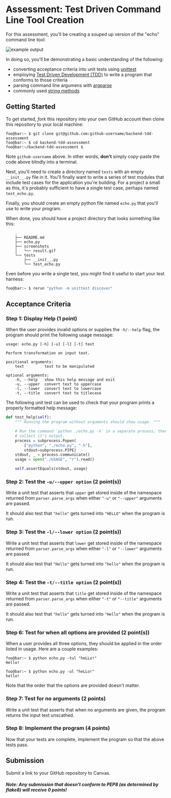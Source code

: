 # Assessment: Test Driven Command Line Tool Creation

For this assessment, you'll be creating a souped up version of the "echo"
command line tool:

![example output](screenshots/result.gif)

In doing so, you'll be demonstrating a basic understanding of the following:

- converting acceptance criteria into unit tests using
  [unittest](https://docs.python.org/2.7/library/unittest.html)
- employing [Test Driven Development (TDD)](https://medium.freecodecamp.org/learning-to-test-with-python-997ace2d8abe) to write a program that conforms to those criteria
- parsing command line argumens with [argparse](https://docs.python.org/2.7/howto/argparse.html#id1)
- commonly used [string methods](https://docs.python.org/2/library/stdtypes.html#string-methods)

## Getting Started
To get started, _fork_ this repository into your own GitHub account then clone
this repository to your local machine:

```console
foo@bar:~ $ git clone git@github.com:github-username/backend-tdd-assessment
foo@bar:~ $ cd backend-tdd-assessment
foo@bar:~/backend-tdd-assessment $
```

Note `github-username` above. In other words, __don't__ simply copy-paste the
code above blindly into a terminal. 

Next, you'll need to create a directory named `tests` with an empty
`__init__.py` file in it. You'll finally want to write a series of test modules
that include test cases for the application you're building. For a project a small as this,
it's probably sufficient to have a single test case, perhaps named `test_echo.py`.

Finally, you should create an empty python file named `echo.py` that you'll
use to write your program.

When done, you should have a project directory that looks something like this:

        .
        ├── README.md
        ├── echo.py
        ├── screenshots
        │   └── result.gif
        └── tests
            ├── __init__.py
            └── test_echo.py

Even before you write a single test, you might find it useful to start your test harness:

```bash
foo@bar:~ $ rerun "python -m unittest discover"
```

## Acceptance Criteria

### Step 1: Display Help (1 point)
When the user provides invalid options or supplies the `-h/--help` flag, the
program should print the following usage message:

    usage: echo.py [-h] [-u] [-l] [-t] text

    Perform transformation on input text.

    positional arguments:
        text         text to be manipulated

    optional arguments:
        -h, --help   show this help message and exit
        -u, --upper  convert text to uppercase
        -l, --lower  convert text to lowercase
        -t, --title  convert text to titlecase

The following unit test can be used to check that your program prints a properly formatted help message:

```python
def test_help(self):
    """ Running the program without arguments should show usage. """

    # Run the command `python ./echo.py -h` in a separate process, then
    # collect it's output.
    process = subprocess.Popen(
        ["python", "./echo.py", "-h"],
        stdout=subprocess.PIPE)
    stdout, _ = process.communicate()
    usage = open("./USAGE", "r").read()

    self.assertEquals(stdout, usage)
```

### Step 2: Test the `-u/--upper option` (2 point(s))
Write a unit test that asserts that `upper` get stored inside of the
namespace returned from `parser.parse_args` when either `"-u"` or `"--upper"`
arguments are passed.

It should also test that `"hello"` gets turned into `"HELLO"` when the
program is run.

### Step 3: Test the `-l/--lower option` (2 point(s))
Write a unit test that asserts that `lower` get stored inside of the
namespace returned from `parser.parse_args` when either `"-l"` or `"--lower"`
arguments are passed.

It should also test that `"Hello"` gets turned into `"hello"` when the
program is run.

### Step 4: Test the `-t/--title option` (2 point(s))
Write a unit test that asserts that `title` get stored inside of the
namespace returned from `parser.parse_args` when either `"-t"` or `"--title"`
arguments are passed.

It should also test that `"hello"` gets turned into `"Hello"` when the
program is run.

### Step 6: Test for when all options are provided (2 point(s))
When a user provides all three options, they should be applied in the order
listed in usage. Here are a couple examples:

```console
foo@bar:~ $ python echo.py -tul "heLLo!"
Hello!
```

```console
foo@bar:~ $ python echo.py -ul "heLLo!"
hello!
```

Note that the order that the options are provided doesn't matter.

### Step 7: Test for no arguments (2 points)
Write a unit test that asserts that when no arguments are given, the program
returns the input text unscathed.

### Step 8: Implement the program (4 points)
Now that your tests are complete, implement the program so that the above
tests pass.

## Submission

Submit a link to your GitHub repository to Canvas.


#### _Note: Any submission that doesn't conform to PEP8 (as determined by flake8) will receive 0 points!_